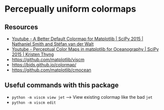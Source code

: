 # Percepually uniform colormaps

## Resources

- [Youtube - A Better Default Colormap for Matplotlib | SciPy 2015 | Nathaniel Smith and Stéfan van der Walt](https://www.youtube.com/watch?v=xAoljeRJ3lU)
- [Youtube - Perceptual Color Maps in matplotlib for Oceanography | SciPy 2015 | Kristen Thyng](https://www.youtube.com/watch?v=XjHzLUnHeM0)
- https://github.com/matplotlib/viscm
- https://bids.github.io/colormap/
- https://github.com/matplotlib/cmocean

## Useful commands with this package

- `python -m viscm view jet` --> View existing colormap like the bad `jet`
- `python -m viscm edit`
